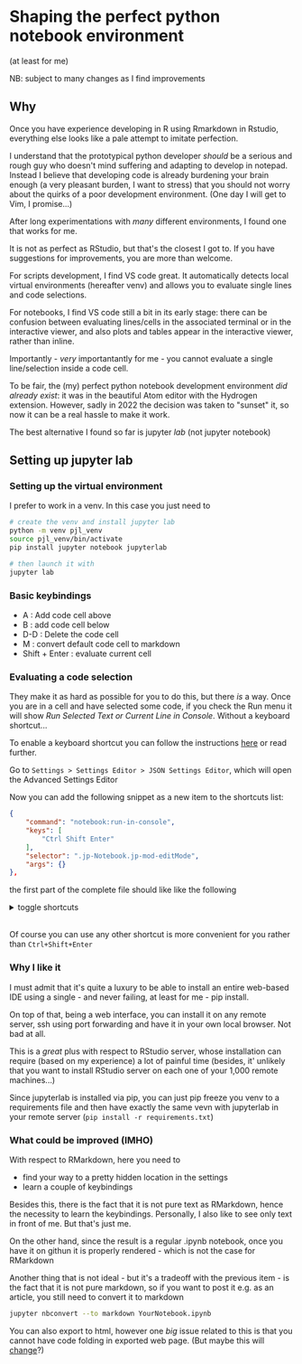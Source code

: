 # Shaping the perfect python notebook environment
(at least for me)

NB: subject to many changes as I find improvements


## Why
Once you have experience developing in R using Rmarkdown in Rstudio, everything else looks like a pale attempt to imitate perfection.

I understand that the prototypical python developer _should_ be a serious and rough guy who doesn't mind suffering and adapting to develop in notepad. Instead I believe that developing code is already burdening your brain enough (a very pleasant burden, I want to stress) that you should not worry about the quirks of a poor development environment. (One day I will get to Vim, I promise...)

After long experimentations with _many_ different environments, I found one that works for me. 

It is not as perfect as RStudio, but that's the closest I got to. If you have suggestions for improvements, you are more than welcome.

For scripts development, I find VS code great. It automatically detects local virtual environments (hereafter venv) and allows you to evaluate single lines and code selections.

For notebooks, I find VS code still a bit in its early stage: there can be confusion between evaluating lines/cells in the associated terminal or in the interactive viewer, and also plots and tables appear in the interactive viewer, rather than inline.

Importantly - _very_ importantantly for me - you cannot evaluate a single line/selection inside a code cell. 

To be fair, the (my) perfect python notebook development environment _did already exist_: it was in the beautiful Atom editor with the Hydrogen extension. However, sadly in 2022 the decision was taken to "sunset" it, so now it can be a real hassle to make it work.

The best alternative I found so far is jupyter _lab_ (not jupyter notebook)

## Setting up jupyter lab

### Setting up the virtual environment

I prefer to work in a venv. In this case you just need to 

```bash
# create the venv and install jupyter lab
python -m venv pjl_venv
source pjl_venv/bin/activate
pip install jupyter notebook jupyterlab

# then launch it with
jupyter lab
```

### Basic keybindings

- A : Add code cell above
- B : add code cell below
- D-D : Delete the code cell
- M : convert default code cell to markdown
- Shift + Enter : evaluate current cell


### Evaluating a code selection

They make it as hard as possible for you to do this, but there _is_ a way. Once you are in a cell and have selected some code, if you check the Run menu it will show _Run Selected Text or Current Line in Console_. Without a keyboard shortcut...

To enable a keyboard shortcut you can follow the instructions [here](https://stackoverflow.com/questions/56460834/how-to-run-a-single-line-or-selected-code-in-a-jupyter-notebook-or-jupyterlab-ce) or read further.

Go to `Settings > Settings Editor > JSON Settings Editor`, which will open the Advanced Settings Editor

Now you can add the following snippet as a new item to the shortcuts list:

```json
{
    "command": "notebook:run-in-console",
    "keys": [
        "Ctrl Shift Enter"
    ],
    "selector": ".jp-Notebook.jp-mod-editMode",
    "args": {}
},
```

the first part of the complete file should like like the following

<details><summary>toggle shortcuts</summary>

```json
{
    "shortcuts": [
        {
            "command": "notebook:run-in-console",
            "keys": [
                "Ctrl Shift Enter"
            ],
            "selector": ".jp-Notebook.jp-mod-editMode",
            "args": {}
        },
        {
            "command": "application:activate-next-tab",
            "keys": [
                "Ctrl Shift ]"
            ],
            "selector": "body",
            "args": {}
        },

```
</details>

<br>

Of course you can use any other shortcut is more convenient for you rather than `Ctrl+Shift+Enter`


### Why I like it

I must admit that it's quite a luxury to be able to install an entire web-based IDE using a single - and never failing, at least for me - pip install.

On top of that, being a web interface, you can install it on any remote server, ssh using port forwarding and have it in your own local browser. Not bad at all.

This is a _great_ plus with respect to RStudio server, whose installation can require (based on my experience) a lot of painful time (besides, it' unlikely that you want to install RStudio server on each one of your 1,000 remote machines...)

Since jupyterlab is installed via pip, you can just pip freeze you venv to a requirements file and then have exactly the same vevn with jupyterlab in your remote server (`pip install -r requirements.txt`)


### What could be improved (IMHO)
With respect to RMarkdown, here you need to
- find your way to a pretty hidden location in the settings
- learn a couple of keybindings 

Besides this, there is the fact that it is not pure text as RMarkdown, hence the necessity to learn the keybindings. Personally, I also like to see only text in front of me. But that's just me.

On the other hand, since the result is a regular .ipynb notebook, once you have it on githun it is properly rendered - which is not the case for RMarkdown

Another thing that is not ideal - but it's a tradeoff with the previous item - is the fact that it is not pure markdown, so if you want to post it e.g. as an article, you still need to convert it to markdown

```bash
jupyter nbconvert --to markdown YourNotebook.ipynb
```

You can also export to html, however one _big_ issue related to this is that you cannot have code folding in exported web page. (But maybe this will [change](https://stackoverflow.com/questions/33159518/collapse-cell-in-jupyter-notebook)?)







